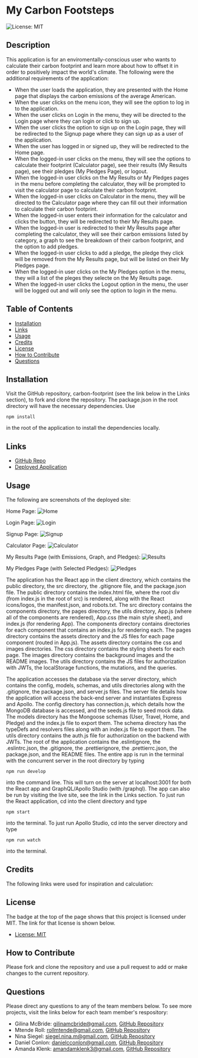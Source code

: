 # My Carbon Footsteps

![License: MIT](https://img.shields.io/badge/License-MIT-yellow.svg)

## Description
This application is for an enviromentally-conscious user who wants to calculate their carbon footprint and learn more about how to offset it in order to positively impact the world's climate. The following were the additional requirements of the application:

* When the user loads the application, they are presented with the Home page that displays the carbon emissions of the average American.
* When the user clicks on the menu icon, they will see the option to log in to the application.
* When the user clicks on Login in the menu, they will be directed to the Login page where they can login or click to sign up.
* When the user clicks the option to sign up on the Login page, they will be redirected to the Signup page where they can sign up as a user of the application.
* When the user has logged in or signed up, they will be redirected to the Home page.
* When the logged-in user clicks on the menu, they will see the options to calculate their footprint (Calculator page), see their results (My Results page), see their pledges (My Pledges Page), or logout.
* When the logged-in user clicks on the My Results or My Pledges pages in the menu before completing the calculator, they will be prompted to visit the calculator page to calculate their carbon footprint.
* When the logged-in user clicks on Calculator in the menu, they will be directed to the Calculator page where they can fill out their information to calculate their carbon footprint.
* When the logged-in user enters their information for the calculator and clicks the button, they will be redirected to their My Results page.
* When the logged-in user is redirected to their My Results page after completing the calculator, they will see their carbon emissions listed by category, a graph to see the breakdown of their carbon footprint, and the option to add pledges.
* When the logged-in user clicks to add a pledge, the pledge they click will be removed from the My Results page, but will be listed on their My Pledges page.
* When the logged-in user clicks on the My Pledges option in the menu, they will a list of the pleges they selecte on the My Results page.
* When the logged-in user clicks the Logout option in the menu, the user will be logged out and will only see the option to login in the menu.

## Table of Contents
- [Installation](#installation)
- [Links](#links)
- [Usage](#usage)
- [Credits](#credits)
- [License](#license)
- [How to Contribute](#how-to-contribute)
- [Questions](#questions)

## Installation
Visit the GitHub repository, carbon-footprint (see the link below in the Links section), to fork and clone the repository. The package.json in the root directory will have the necessary dependencies. Use
````````````
npm install
````````````
in the root of the application to install the dependencies locally.

## Links
- [GitHub Repo](https://github.com/nmsiegel1/carbon-footprint)
- [Deployed Application](https://carbon-footsteps.herokuapp.com/)

## Usage
The following are screenshots of the deployed site:

Home Page:
![Home](/client/src/pages/assets/images/home.png)

Login Page:
![Login](/client/src/pages/assets/images/login.png)

Signup Page:
![Signup](/client/src/pages/assets/images/signup.png)

Calculator Page:
![Calculator](/client/src/pages/assets/images/calculator.png)

My Results Page (with Emissions, Graph, and Pledges):
![Results](/client/src/assets/images/results.png)

My Pledges Page (with Selected Pledges):
![Pledges](/client/src/assets/images/pledges.png)

The application has the React app in the client directory, which contains the public directory, the src directory, the .gitignore file, and the package.json file. The public directory contains the index.html file, where the root div (from index.js in the root of src) is rendered, along with the React icons/logos, the manifest.json, and robots.txt. The src directory contains the components directory, the pages directory, the utils directory, App.js (where all of the components are rendered), App.css (the main style sheet), and index.js (for rendering App). The components directory contains directories for each component that contains an index.js for rendering each. The pages directory contains the assets directory and the JS files for each page component (routed in App.js). The assets directory contains the css and images directories. The css directory contains the styling sheets for each page. The images directory contains the background images and the README images. The utils directory contains the JS files for authorization with JWTs, the localStorage functions, the mutations, and the queries.

The application accesses the database via the server directory, which contains the config, models, schemas, and utils directories along with the .gitignore, the package.json, and server.js files. The server file details how the application will access the back-end server and instantiates Express and Apollo. The config directory has connection.js, which details how the MongoDB database is accessed, and the seeds.js file to seed mock data. The models directory has the Mongoose schemas (User, Travel, Home, and Pledge) and the index.js file to export them. The schema directory has the typeDefs and resolvers files along with an index.js file to export them. The utils directory contains the auth.js file for authorization on the backend with JWTs. The root of the application contains the .eslintignore, the .eslintrc.json, the .gitignore, the .prettierignore, the .prettierrc.json, the package.json, and the README files.
The entire app is run in the terminal with the concurrent server in the root directory by typing
````````````````
npm run develop
````````````````
into the command line. This will turn on the server at localhost:3001 for both the React app and GraphQL/Apollo Studio (with /graphql). The app can also be run by visiting the live site, see the link in the Links section. To just run the React application, cd into the client directory and type
``````````
npm start
``````````
into the terminal. To just run Apollo Studio, cd into the server directory and type
``````````````
npm run watch
``````````````
into the terminal.

## Credits
The following links were used for inspiration and calculation:



## License
The badge at the top of the page shows that this project is licensed under MIT. The link for that license is shown below.
- [License: MIT](https://opensource.org/licenses/MIT)

## How to Contribute
Please fork and clone the repository and use a pull request to add or make changes to the current repository.

## Questions
Please direct any questions to any of the team members below. To see more projects, visit the links below for each team member's respository:
- Gilina McBride: gilinamcbride@gmail.com, [GitHub Repository](https://github.com/gilinamcbride)
- Mtende Roll: rollmtende@gmail.com, [GitHub Repository](https://github.com/MtendeRoll)
- Nina Siegel: siegel.nina.m@gmail.com, [GitHub Repository](https://github.com/nmsiegel1)
- Daniel Conlon: danielcconlon@gmail.com, [GitHub Repository](https://github.com/DanielCConlon)
- Amanda Klenk: amandamklenk3@gmail.com, [GitHub Repository](https://github.com/amklenk)